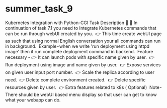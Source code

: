 # summer_task_9
Kubernetes Integration with Python-CGI Task Description 📄 📌 In continuation of task 7.1 you need to Integrate Kubernetes commands that can be run through webUI created by you.  👉 This time create webUI page as such that using normal English conversation your all commands can run in background.  Example - when we write 'run deployment using httpd image' then it run complete deployment command in backend.  Feature necessary - 👉 It can launch pods with specific name given by user.  👉 Run deployment using image and name given by user.  👉 Expose services on given user input port number.  👉 Scale the replica according to user need.  👉 Delete complete environment created.  👉 Delete specific resources given by user.  👉 Extra features related to k8s ( Optional)  Note - There should be webUI based menu display so that user can get to know what your webapp can do.
